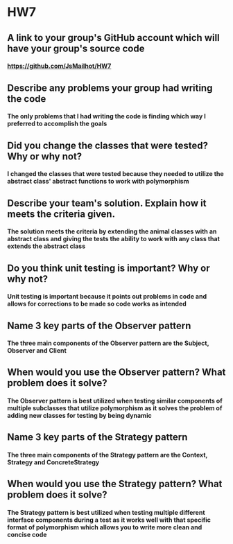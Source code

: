 # HW7
## A link to your group's GitHub account which will have your group's source code
#### https://github.com/JsMailhot/HW7

## Describe any problems your group had writing the code
#### The only problems that I had writing the code is finding which way I preferred to accomplish the goals

## Did you change the classes that were tested?  Why or why not?
#### I changed the classes that were tested because they needed to utilize the abstract class' abstract functions to work with polymorphism

## Describe your team's solution.  Explain how it meets the criteria given.
#### The solution meets the criteria by extending the animal classes with an abstract class and giving the tests the ability to work with any class that extends the abstract class

## Do you think unit testing is important? Why or why not?
#### Unit testing is important because it points out problems in code and allows for corrections to be made so code works as intended

## Name 3 key parts of the Observer pattern
#### The three main components of the Observer pattern are the Subject, Observer and Client

## When would you use the Observer pattern?  What problem does it solve?
#### The Observer pattern is best utilized when testing similar components of multiple subclasses that utilize polymorphism as it solves the problem of adding new classes for testing by being dynamic

## Name 3 key parts of the Strategy pattern
#### The three main components of the Strategy pattern are the Context, Strategy and ConcreteStrategy

## When would you use the Strategy pattern?  What problem does it solve?
#### The Strategy pattern is best utilized when testing multiple different interface components during a test as it works well with that specific format of polymorphism which allows you to write more clean and concise code